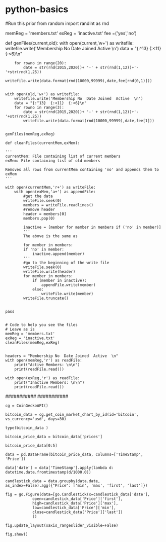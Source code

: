 # python-basics

#Run this prior 
from random import randint as rnd

memReg = 'members.txt'
exReg = 'inactive.txt'
fee =('yes','no')

def genFiles(current,old):
    with open(current,'w+') as writefile: 
        writefile.write('Membership No  Date Joined  Active  \n')
        data = "{:^13}  {:<11}  {:<6}\n"

        for rowno in range(20):
            date = str(rnd(2015,2020))+ '-' + str(rnd(1,12))+'-'+str(rnd(1,25))
            writefile.write(data.format(rnd(10000,99999),date,fee[rnd(0,1)]))


    with open(old,'w+') as writefile: 
        writefile.write('Membership No  Date Joined  Active  \n')
        data = "{:^13}  {:<11}  {:<6}\n"
        for rowno in range(3):
            date = str(rnd(2015,2020))+ '-' + str(rnd(1,12))+'-'+str(rnd(1,25))
            writefile.write(data.format(rnd(10000,99999),date,fee[1]))


    genFiles(memReg,exReg)

    def cleanFiles(currentMem,exMem):

    '''
    currentMem: File containing list of current members
    exMem: File containing list of old members
    
    Removes all rows from currentMem containing 'no' and appends them to exMem
    '''
    
    with open(currentMem,'r+') as writeFile: 
        with open(exMem,'a+') as appendFile:
            #get the data
            writeFile.seek(0)
            members = writeFile.readlines()
            #remove header
            header = members[0]
            members.pop(0)
                
            inactive = [member for member in members if ('no' in member)]
            '''
            The above is the same as 

            for member in members:
            if 'no' in member:
                inactive.append(member)
            '''
            #go to the beginning of the write file
            writeFile.seek(0) 
            writeFile.write(header)
            for member in members:
                if (member in inactive):
                    appendFile.write(member)
                else:
                    writeFile.write(member)      
            writeFile.truncate()
                
    
    pass 


    # Code to help you see the files
    # Leave as is
    memReg = 'members.txt'
    exReg = 'inactive.txt'
    cleanFiles(memReg,exReg)


    headers = "Membership No  Date Joined  Active  \n"
    with open(memReg,'r') as readFile:
        print("Active Members: \n\n")
        print(readFile.read())
    
    with open(exReg,'r') as readFile:
        print("Inactive Members: \n\n")
        print(readFile.read())
    
    
########### ###########

    cg = CoinGeckoAPI()

    bitcoin_data = cg.get_coin_market_chart_by_id(id='bitcoin', vs_currency='usd', days=30)
    
    type(bitcoin_data )
    
    bitcoin_price_data = bitcoin_data['prices']

    bitcoin_price_data[0:5]
    
    data = pd.DataFrame(bitcoin_price_data, columns=['TimeStamp', 'Price'])
    
    data['date'] = data['TimeStamp'].apply(lambda d: datetime.date.fromtimestamp(d/1000.0))

    candlestick_data = data.groupby(data.date, as_index=False).agg({"Price": ['min', 'max', 'first', 'last']})
    
    fig = go.Figure(data=[go.Candlestick(x=candlestick_data['date'],
                open=candlestick_data['Price']['first'], 
                high=candlestick_data['Price']['max'],
                low=candlestick_data['Price']['min'], 
                close=candlestick_data['Price']['last'])
                ])

    fig.update_layout(xaxis_rangeslider_visible=False)

    fig.show()
